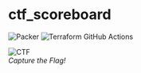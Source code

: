 # ctf_scoreboard

![Packer](https://github.com/hotpeppersec/ctf_scoreboard/workflows/Packer/badge.svg?branch=master)
![Terraform GitHub Actions](https://github.com/hotpeppersec/ctf_scoreboard/workflows/Terraform%20GitHub%20Actions/badge.svg?branch=master)

![CTF](https://github.com/hotpeppersec/ctf_scoreboard/blob/master/oldie.jpeg)<br>*Capture the Flag!*
